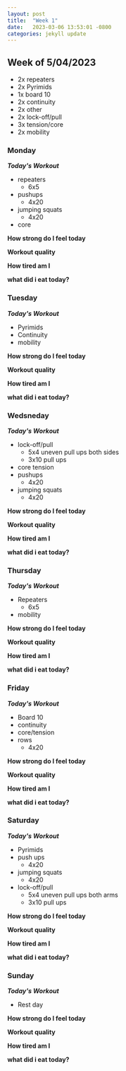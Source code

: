 ```yaml
---
layout: post
title:  "Week 1"
date:   2023-03-06 13:53:01 -0800
categories: jekyll update
---
```



## Week of 5/04/2023
 
 - 2x repeaters
 - 2x Pyrimids
 - 1x board 10
 - 2x continuity
 - 2x other
 - 2x lock-off/pull
 - 3x tension/core
 - 2x mobility


### Monday

  ***Today's Workout***
  - repeaters      
    - 6x5
  - pushups        
    - 4x20
  - jumping squats 
    - 4x20
  - core    
  
  **How strong do I feel today**

  **Workout quality**

  **How tired am I**

  **what did i eat today?**

### Tuesday

  ***Today's Workout***
  - Pyrimids
  - Continuity
  - mobility


  
  **How strong do I feel today**

  **Workout quality**

  **How tired am I**

  **what did i eat today?**

### Wedsneday 

  ***Today's Workout***
  - lock-off/pull     
    - 5x4 uneven pull ups both sides
    - 3x10 pull ups
  - core tension
  - pushups
    - 4x20
  - jumping squats
    - 4x20
  
  **How strong do I feel today**

  **Workout quality**

  **How tired am I**

  **what did i eat today?**

### Thursday

  ***Today's Workout***
  - Repeaters
    - 6x5
  - mobility
  
  **How strong do I feel today**

  **Workout quality**

  **How tired am I**

  **what did i eat today?**

### Friday

  ***Today's Workout***
  - Board 10
  - continuity
  - core/tension
  - rows
    - 4x20
  
  **How strong do I feel today**

  **Workout quality**

  **How tired am I**

  **what did i eat today?**


### Saturday

  ***Today's Workout***
  - Pyrimids
  - push ups
    - 4x20
  - jumping squats
    - 4x20
  - lock-off/pull
    - 5x4 uneven pull ups both arms
    - 3x10 pull ups
  
  **How strong do I feel today**

  **Workout quality**

  **How tired am I**

  **what did i eat today?**

### Sunday

  ***Today's Workout***
  - Rest day
  
  **How strong do I feel today**

  **Workout quality**

  **How tired am I**

  **what did i eat today?**
